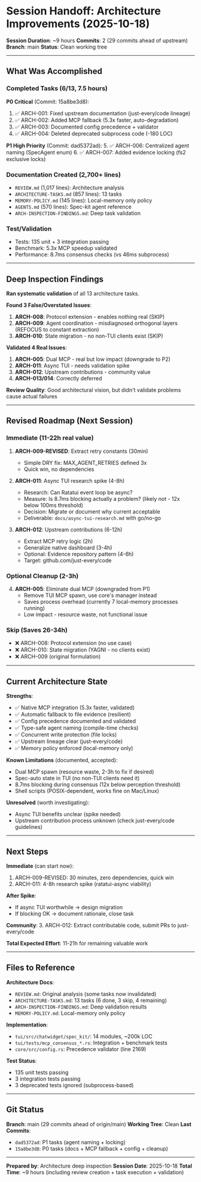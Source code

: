 # Session Handoff: Architecture Improvements (2025-10-18)

**Session Duration**: ~9 hours
**Commits**: 2 (29 commits ahead of upstream)
**Branch**: main
**Status**: Clean working tree

---

## What Was Accomplished

### Completed Tasks (6/13, 7.5 hours)

**P0 Critical** (Commit: 15a8be3d8):
1. ✅ ARCH-001: Fixed upstream documentation (just-every/code lineage)
2. ✅ ARCH-002: Added MCP fallback (5.3x faster, auto-degradation)
3. ✅ ARCH-003: Documented config precedence + validator
4. ✅ ARCH-004: Deleted deprecated subprocess code (-180 LOC)

**P1 High Priority** (Commit: dad5372ad):
5. ✅ ARCH-006: Centralized agent naming (SpecAgent enum)
6. ✅ ARCH-007: Added evidence locking (fs2 exclusive locks)

### Documentation Created (2,700+ lines)
- `REVIEW.md` (1,017 lines): Architecture analysis
- `ARCHITECTURE-TASKS.md` (857 lines): 13 tasks
- `MEMORY-POLICY.md` (145 lines): Local-memory only policy
- `AGENTS.md` (570 lines): Spec-kit agent reference
- `ARCH-INSPECTION-FINDINGS.md`: Deep task validation

### Test/Validation
- Tests: 135 unit + 3 integration passing
- Benchmark: 5.3x MCP speedup validated
- Performance: 8.7ms consensus checks (vs 46ms subprocess)

---

## Deep Inspection Findings

**Ran systematic validation** of all 13 architecture tasks.

**Found 3 False/Overstated Issues**:
1. **ARCH-008**: Protocol extension - enables nothing real (SKIP)
2. **ARCH-009**: Agent coordination - misdiagnosed orthogonal layers (REFOCUS to constant extraction)
3. **ARCH-010**: State migration - no non-TUI clients exist (SKIP)

**Validated 4 Real Issues**:
1. **ARCH-005**: Dual MCP - real but low impact (downgrade to P2)
2. **ARCH-011**: Async TUI - needs validation spike
3. **ARCH-012**: Upstream contributions - community value
4. **ARCH-013/014**: Correctly deferred

**Review Quality**: Good architectural vision, but didn't validate problems cause actual failures

---

## Revised Roadmap (Next Session)

### Immediate (11-22h real value)
1. **ARCH-009-REVISED**: Extract retry constants (30min)
   - Simple DRY fix: MAX_AGENT_RETRIES defined 3x
   - Quick win, no dependencies

2. **ARCH-011**: Async TUI research spike (4-8h)
   - Research: Can Ratatui event loop be async?
   - Measure: Is 8.7ms blocking actually a problem? (likely not - 12x below 100ms threshold)
   - Decision: Migrate or document why current acceptable
   - Deliverable: `docs/async-tui-research.md` with go/no-go

3. **ARCH-012**: Upstream contributions (6-12h)
   - Extract MCP retry logic (2h)
   - Generalize native dashboard (3-4h)
   - Optional: Evidence repository pattern (4-6h)
   - Target: github.com/just-every/code

### Optional Cleanup (2-3h)
4. **ARCH-005**: Eliminate dual MCP (downgraded from P1)
   - Remove TUI MCP spawn, use core's manager instead
   - Saves process overhead (currently 7 local-memory processes running)
   - Low impact - resource waste, not functional issue

### Skip (Saves 26-34h)
- ❌ ARCH-008: Protocol extension (no use case)
- ❌ ARCH-010: State migration (YAGNI - no clients exist)
- ❌ ARCH-009 (original formulation)

---

## Current Architecture State

**Strengths**:
- ✅ Native MCP integration (5.3x faster, validated)
- ✅ Automatic fallback to file evidence (resilient)
- ✅ Config precedence documented and validated
- ✅ Type-safe agent naming (compile-time checks)
- ✅ Concurrent write protection (file locks)
- ✅ Upstream lineage clear (just-every/code)
- ✅ Memory policy enforced (local-memory only)

**Known Limitations** (documented, accepted):
- Dual MCP spawn (resource waste, 2-3h to fix if desired)
- Spec-auto state in TUI (no non-TUI clients need it)
- 8.7ms blocking during consensus (12x below perception threshold)
- Shell scripts (POSIX-dependent, works fine on Mac/Linux)

**Unresolved** (worth investigating):
- Async TUI benefits unclear (spike needed)
- Upstream contribution process unknown (check just-every/code guidelines)

---

## Next Steps

**Immediate** (can start now):
1. ARCH-009-REVISED: 30 minutes, zero dependencies, quick win
2. ARCH-011: 4-8h research spike (ratatui-async viability)

**After Spike**:
- If async TUI worthwhile → design migration
- If blocking OK → document rationale, close task

**Community**:
3. ARCH-012: Extract contributable code, submit PRs to just-every/code

**Total Expected Effort**: 11-21h for remaining valuable work

---

## Files to Reference

**Architecture Docs**:
- `REVIEW.md`: Original analysis (some tasks now invalidated)
- `ARCHITECTURE-TASKS.md`: 13 tasks (6 done, 3 skip, 4 remaining)
- `ARCH-INSPECTION-FINDINGS.md`: Deep validation results
- `MEMORY-POLICY.md`: Local-memory only policy

**Implementation**:
- `tui/src/chatwidget/spec_kit/`: 14 modules, ~200k LOC
- `tui/tests/mcp_consensus_*.rs`: Integration + benchmark tests
- `core/src/config.rs`: Precedence validator (line 2169)

**Test Status**:
- 135 unit tests passing
- 3 integration tests passing
- 3 deprecated tests ignored (subprocess-based)

---

## Git Status

**Branch**: main (29 commits ahead of origin/main)
**Working Tree**: Clean
**Last Commits**:
- `dad5372ad`: P1 tasks (agent naming + locking)
- `15a8be3d8`: P0 tasks (docs + MCP fallback + config + cleanup)

---

**Prepared by**: Architecture deep inspection
**Session Date**: 2025-10-18
**Total Time**: ~9 hours (including review creation + task execution + validation)
